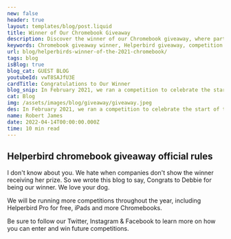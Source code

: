 ```yaml
---
new: false
header: true
layout: templates/blog/post.liquid
title: Winner of Our Chromebook Giveaway
description: Discover the winner of our Chromebook giveaway, where participants had the chance to win a brand new Chromebook and a year of Helperbird Pro. Learn more about the competition and celebrate with us.
keywords: Chromebook giveaway winner, Helperbird giveaway, competition winner announcement, celebrate the winner, Chromebook and Helperbird Pro prize, giveaway celebration
url: blog/helperbirds-winner-of-the-2021-chromebook/
tags: blog
isBlog: true
blog_cat: GUEST BLOG
youtubeId: vwT8SAJfU3E
cardTitle: Congratulations to Our Winner
blog_snip: In February 2021, we ran a competition to celebrate the start of the new school term, giving participants the opportunity to win a brand new Chromebook and a year of Helperbird Pro. Now, it's time to announce the lucky winner and celebrate their success.
cat: Blog
img: /assets/images/blog/giveaway/giveaway.jpeg
des: In February 2021, we ran a competition to celebrate the start of the new school term, giving participants the opportunity to win a brand new Chromebook and a year of Helperbird Pro. Now, it's time to announce the lucky winner and celebrate their success.
name: Robert James
date: 2022-04-14T00:00:00.000Z
time: 10 min read
---
```


## Helperbird chromebook giveaway official rules

I don't know about you. We hate when companies don't show the winner receiving her prize. So we
wrote this blog to say, Congrats to Debbie for being our winner. We love your dog.

We will be running more competitions throughout the year, including Helperbird Pro for free, iPads
and more Chromebooks.

Be sure to follow our Twitter, Instagram & Facebook to learn more on how you can enter and win
future competitions.
